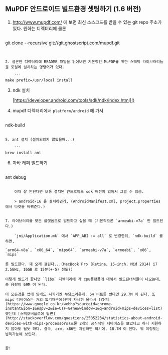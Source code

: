 ## MuPDF 안드로이드 빌드환경 셋팅하기 (1.6 버전)

1. http://www.mupdf.com/ 에 보면 최신 소스코드를 받을 수 있는 git repo 주소가 있다. 원하는 디렉터리에 클론

	```
git clone --recursive git://git.ghostscript.com/mupdf.git
```


2. 클론한 디렉터리에 README 파일을 읽어보면 기본적인 MuPDF를 위한 스태틱 라이브러리들을 로컬에 설치하는 명령어가 있다.

	```
make prefix=/usr/local install
```

3. ndk 설치

	[https://developer.android.com/tools/sdk/ndk/index.html]()

4. mupdf 디렉터리에서 `platform/android` 에 가서 

	```
ndk-build
```

5. ant 설치 (설치되있지 않았을때...)

	```
brew install ant
```

6. 자바 레퍼 빌드하기 

	```
ant debug
```

	이때 잘 안된다면 보통 설치된 안드로이드 sdk 버전이 없어서 그럴 수 있음.

	> android-16 을 설치하던가, (AndroidManifest.xml, project.properties 에서 타겟을 바꿔준다.)


7. 라이브러리를 모든 플랫폼으로 빌드하고 싶을 때 (기본적으론 `armeabi-v7a` 만 빌드된다.)
	
	`jni/Application.mk` 에서 `APP_ABI := all` 로 변경한뒤, `ndk-build` 를 하면,

`arm64-v8a`, `x86_64`, `mips64`, `armeabi-v7a`, `armeabi`, `x86`, `mips`

를 빌드한다. 꽤 오래 걸린다...(MacBook Pro (Retina, 15-inch, Mid 2014) i7 2.5GHz, 16GB 로 15분(+-5) 정도?)
	
이렇게 빌드가 끝나면 `libs` 디렉터리에 각 cpu플랫폼에 대해서 빌드된녀석들이 나오는데, 총 용량이 69M 이 된다.

이 모든것을 앱에 임베드 시키기엔 부담스러운데, 64 비트를 뺀다면 29.7M 이 된다. 또 mips 디바이스는 거의 없기때문에(뭔지 자세히 몰라서 [검색](https://www.google.co.kr/webhp?sourceid=chrome-instant&ion=1&espv=2&ie=UTF-8#newwindow=1&q=android+mips+devices+list)했는데 [스택오버플로에 답변](http://stackoverflow.com/questions/25052234/statistics-about-android-devices-with-mips-processors)으론 2개의 공식적인 디바이스를 보았다고 하니 지원하지 않아도 될듯 하다. 결국, arm, x86만 지원하면 되기에, 18.7M 이 된다. 뭐 이정도는 납득가능해 보인다.


끝!
